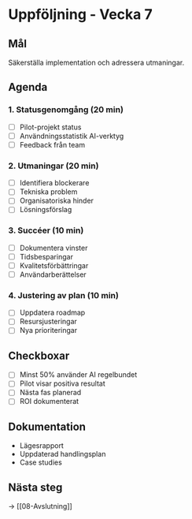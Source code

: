 # Uppföljning - Vecka 7

## Mål
Säkerställa implementation och adressera utmaningar.

## Agenda

### 1. Statusgenomgång (20 min)
- [ ] Pilot-projekt status
- [ ] Användningsstatistik AI-verktyg
- [ ] Feedback från team

### 2. Utmaningar (20 min)
- [ ] Identifiera blockerare
- [ ] Tekniska problem
- [ ] Organisatoriska hinder
- [ ] Lösningsförslag

### 3. Succéer (10 min)
- [ ] Dokumentera vinster
- [ ] Tidsbesparingar
- [ ] Kvalitetsförbättringar
- [ ] Användarberättelser

### 4. Justering av plan (10 min)
- [ ] Uppdatera roadmap
- [ ] Resursjusteringar
- [ ] Nya prioriteringar

## Checkboxar
- [ ] Minst 50% använder AI regelbundet
- [ ] Pilot visar positiva resultat
- [ ] Nästa fas planerad
- [ ] ROI dokumenterat

## Dokumentation
- Lägesrapport
- Uppdaterad handlingsplan
- Case studies

## Nästa steg
→ [[08-Avslutning]]